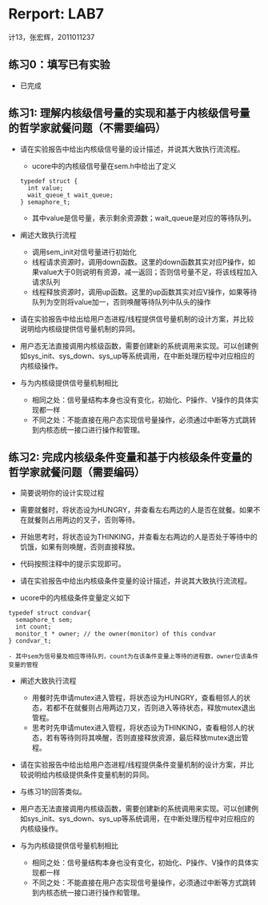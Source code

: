 # Rerport: LAB7

计13，张宏辉，2011011237
 
## 练习0：填写已有实验
 - 已完成

## 练习1: 理解内核级信号量的实现和基于内核级信号量的哲学家就餐问题（不需要编码）

 - 请在实验报告中给出内核级信号量的设计描述，并说其大致执行流流程。
   - ucore中的内核级信号量在sem.h中给出了定义
    ```
    typedef struct {
      int value;
      wait_queue_t wait_queue;
    } semaphore_t;
    ```
    - 其中value是信号量，表示剩余资源数；wait_queue是对应的等待队列。

  - 阐述大致执行流程
    - 调用sem_init对信号量进行初始化
    - 线程请求资源时，调用down函数。这里的down函数其实对应P操作，如果value大于0则说明有资源，减一返回；否则信号量不足，将该线程加入请求队列
    - 线程释放资源时，调用up函数。这里的up函数其实对应V操作，如果等待队列为空则将value加一，否则唤醒等待队列中队头的操作

 - 请在实验报告中给出给用户态进程/线程提供信号量机制的设计方案，并比较说明给内核级提供信号量机制的异同。
  - 用户态无法直接调用内核级函数，需要创建新的系统调用来实现。可以创建例如sys_init、sys_down、sys_up等系统调用，在中断处理历程中对应相应的内核级操作。
  - 与为内核级提供信号量机制相比
    - 相同之处：信号量结构本身也没有变化，初始化、P操作、V操作的具体实现都一样
    - 不同之处：不能直接在用户态实现信号量操作，必须通过中断等方式跳转到内核态统一接口进行操作和管理。
 
## 练习2: 完成内核级条件变量和基于内核级条件变量的哲学家就餐问题（需要编码）

 - 简要说明你的设计实现过程
  - 需要就餐时，将状态设为HUNGRY，并查看左右两边的人是否在就餐。如果不在就餐则占用两边的叉子，否则等待。
  - 开始思考时，将状态设为THINKING，并查看左右两边的人是否处于等待中的饥饿，如果有则唤醒，否则直接释放。
  - 代码按照注释中的提示实现即可。

 - 请在实验报告中给出内核级条件变量的设计描述，并说其大致执行流流程。
  - ucore中的内核级条件变量定义如下
   ```
   typedef struct condvar{
     semaphore_t sem;
     int count;
     monitor_t * owner; // the owner(monitor) of this condvar
   } condvar_t;
   ```
    - 其中sem为信号量及相应等待队列，count为在该条件变量上等待的进程数，owner位该条件变量的管程

  - 阐述大致执行流程
    - 用餐时先申请mutex进入管程，将状态设为HUNGRY，查看相邻人的状态，若都不在就餐则占用两边刀叉，否则进入等待状态，释放mutex退出管程。
    - 思考时先申请mutex进入管程，将状态设为THINKING，查看相邻人的状态，若有等待则将其唤醒，否则直接释放资源，最后释放mutex退出管程。

 - 请在实验报告中给出给用户态进程/线程提供条件变量机制的设计方案，并比较说明给内核级提供条件变量机制的异同。
  - 与练习1的回答类似。
  - 用户态无法直接调用内核级函数，需要创建新的系统调用来实现。可以创建例如sys_init、sys_down、sys_up等系统调用，在中断处理历程中对应相应的内核级操作。
  - 与为内核级提供信号量机制相比
    - 相同之处：信号量结构本身也没有变化，初始化、P操作、V操作的具体实现都一样
    - 不同之处：不能直接在用户态实现信号量操作，必须通过中断等方式跳转到内核态统一接口进行操作和管理。

